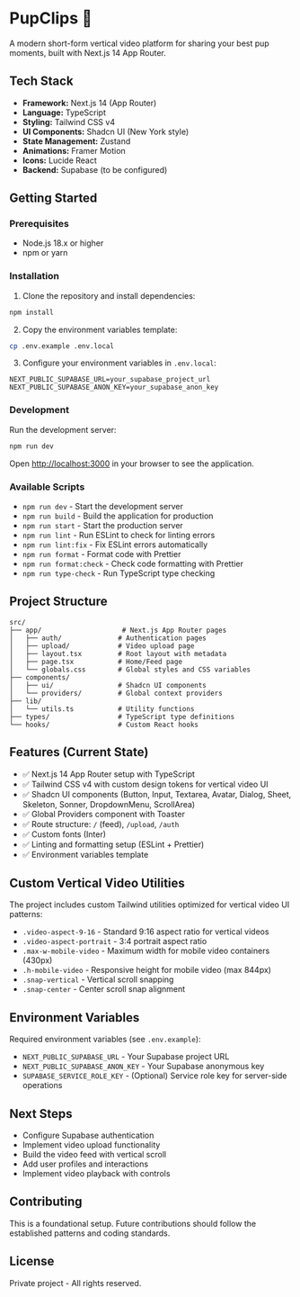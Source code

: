 # PupClips 🐾

A modern short-form vertical video platform for sharing your best pup moments, built with Next.js 14 App Router.

## Tech Stack

- **Framework:** Next.js 14 (App Router)
- **Language:** TypeScript
- **Styling:** Tailwind CSS v4
- **UI Components:** Shadcn UI (New York style)
- **State Management:** Zustand
- **Animations:** Framer Motion
- **Icons:** Lucide React
- **Backend:** Supabase (to be configured)

## Getting Started

### Prerequisites

- Node.js 18.x or higher
- npm or yarn

### Installation

1. Clone the repository and install dependencies:

```bash
npm install
```

2. Copy the environment variables template:

```bash
cp .env.example .env.local
```

3. Configure your environment variables in `.env.local`:

```env
NEXT_PUBLIC_SUPABASE_URL=your_supabase_project_url
NEXT_PUBLIC_SUPABASE_ANON_KEY=your_supabase_anon_key
```

### Development

Run the development server:

```bash
npm run dev
```

Open [http://localhost:3000](http://localhost:3000) in your browser to see the application.

### Available Scripts

- `npm run dev` - Start the development server
- `npm run build` - Build the application for production
- `npm run start` - Start the production server
- `npm run lint` - Run ESLint to check for linting errors
- `npm run lint:fix` - Fix ESLint errors automatically
- `npm run format` - Format code with Prettier
- `npm run format:check` - Check code formatting with Prettier
- `npm run type-check` - Run TypeScript type checking

## Project Structure

```
src/
├── app/                    # Next.js App Router pages
│   ├── auth/              # Authentication pages
│   ├── upload/            # Video upload page
│   ├── layout.tsx         # Root layout with metadata
│   ├── page.tsx           # Home/Feed page
│   └── globals.css        # Global styles and CSS variables
├── components/
│   ├── ui/                # Shadcn UI components
│   └── providers/         # Global context providers
├── lib/
│   └── utils.ts           # Utility functions
├── types/                 # TypeScript type definitions
└── hooks/                 # Custom React hooks
```

## Features (Current State)

- ✅ Next.js 14 App Router setup with TypeScript
- ✅ Tailwind CSS v4 with custom design tokens for vertical video UI
- ✅ Shadcn UI components (Button, Input, Textarea, Avatar, Dialog, Sheet, Skeleton, Sonner, DropdownMenu, ScrollArea)
- ✅ Global Providers component with Toaster
- ✅ Route structure: `/` (feed), `/upload`, `/auth`
- ✅ Custom fonts (Inter)
- ✅ Linting and formatting setup (ESLint + Prettier)
- ✅ Environment variables template

## Custom Vertical Video Utilities

The project includes custom Tailwind utilities optimized for vertical video UI patterns:

- `.video-aspect-9-16` - Standard 9:16 aspect ratio for vertical videos
- `.video-aspect-portrait` - 3:4 portrait aspect ratio
- `.max-w-mobile-video` - Maximum width for mobile video containers (430px)
- `.h-mobile-video` - Responsive height for mobile video (max 844px)
- `.snap-vertical` - Vertical scroll snapping
- `.snap-center` - Center scroll snap alignment

## Environment Variables

Required environment variables (see `.env.example`):

- `NEXT_PUBLIC_SUPABASE_URL` - Your Supabase project URL
- `NEXT_PUBLIC_SUPABASE_ANON_KEY` - Your Supabase anonymous key
- `SUPABASE_SERVICE_ROLE_KEY` - (Optional) Service role key for server-side operations

## Next Steps

- Configure Supabase authentication
- Implement video upload functionality
- Build the video feed with vertical scroll
- Add user profiles and interactions
- Implement video playback with controls

## Contributing

This is a foundational setup. Future contributions should follow the established patterns and coding standards.

## License

Private project - All rights reserved.
